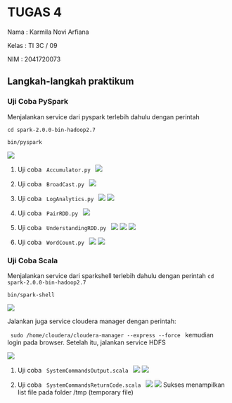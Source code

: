 # TUGAS 4

Nama : Karmila Novi Arfiana

Kelas : TI 3C / 09

NIM : 2041720073

## Langkah-langkah praktikum

### Uji Coba PySpark
Menjalankan service dari pyspark terlebih dahulu dengan perintah 

<code>cd spark-2.0.0-bin-hadoop2.7</code>

<code>bin/pyspark</code>

![](ss/1.png)

1. Uji coba  <code> Accumulator.py </code>
![](ss/2.png)

2. Uji coba <code> BroadCast.py </code>
![](ss/3.png)


3. Uji coba <code> LogAnalytics.py </code>
![](ss/4.png)
![](ss/5.png)

4. Uji coba <code> PairRDD.py </code>
![](ss/6.png)

5. Uji coba <code> UnderstandingRDD.py </code>
![](ss/7.png)
![](ss/8.png)
![](ss/9.png)

6. Uji coba <code> WordCount.py </code>
![](ss/10.jpg)
![](ss/11.jpg)


### Uji Coba Scala
Menjalankan service dari sparkshell terlebih dahulu dengan perintah
<code>cd spark-2.0.0-bin-hadoop2.7</code>

<code>bin/spark-shell</code>

![](ss/11.png)

Jalankan juga service cloudera manager dengan perintah:

<code> sudo /home/cloudera/cloudera-manager --express --force </code>
kemudian login pada browser. Setelah itu, jalankan service HDFS

![](ss/12.png)


1. Uji coba <code> SystemCommandsOutput.scala </code>
![](ss/13.png)
![](ss/14.png)

2. Uji coba <code> SystemCommandsReturnCode.scala </code>
![](ss/15.png)
![](ss/16.png)
Sukses menampilkan list file pada folder /tmp (temporary file)